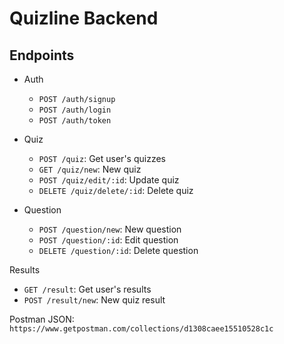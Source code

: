 # Quizline Backend

## Endpoints

- Auth
  - `POST /auth/signup`  
  - `POST /auth/login`
  - `POST /auth/token`

- Quiz 
  - `POST /quiz`: Get user's quizzes
  - `GET /quiz/new`: New quiz
  - `POST /quiz/edit/:id`: Update quiz
  - `DELETE /quiz/delete/:id`: Delete quiz

- Question 
  - `POST /question/new`: New question
  - `POST /question/:id`: Edit question
  - `DELETE /question/:id`: Delete question

Results
  - `GET /result`: Get user's results
  - `POST /result/new`: New quiz result

Postman JSON: ```https://www.getpostman.com/collections/d1308caee15510528c1c```